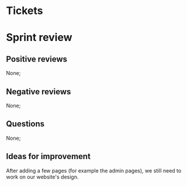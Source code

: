 # Tickets

# Sprint review

## Positive reviews

None;

## Negative reviews

None;

## Questions

None;

## Ideas for improvement

After adding a few pages (for example the admin pages), we still need to work on our website's design.